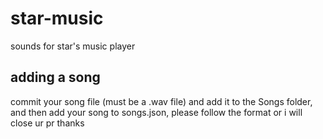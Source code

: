 # star-music
sounds for star's music player

## adding a song
commit your song file (must be a .wav file) and add it to the Songs folder, and then add your song to songs.json, please follow the format or i will close ur pr thanks
